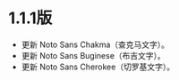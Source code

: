 # 1.1.1版

* 更新 Noto Sans Chakma（查克马文字）。
* 更新 Noto Sans Buginese（布吉文字）。
* 更新 Noto Sans Cherokee（切罗基文字）。

